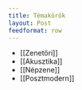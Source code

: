 ```yaml
---
title: Témakörök
layout: Post
feedformat: row
---
```


- [[Zenetöri]]
- [[Akusztika]]
- [[Népzene]]
- [[Posztmodern]]
